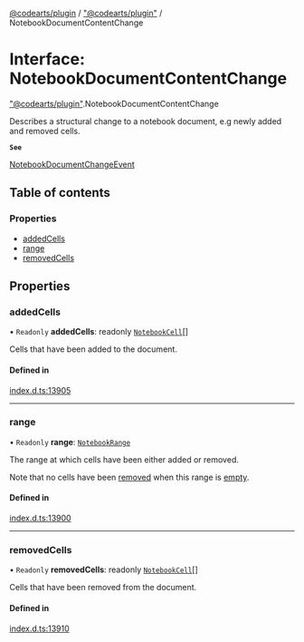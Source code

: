 [@codearts/plugin](../README.md) / ["@codearts/plugin"](../modules/_codearts_plugin_.md) / NotebookDocumentContentChange

# Interface: NotebookDocumentContentChange

["@codearts/plugin"](../modules/_codearts_plugin_.md).NotebookDocumentContentChange

Describes a structural change to a notebook document, e.g newly added and removed cells.

**`See`**

[NotebookDocumentChangeEvent](codearts_plugin_.NotebookDocumentChangeEvent.md)

## Table of contents

### Properties

- [addedCells](codearts_plugin_.NotebookDocumentContentChange.md#addedcells)
- [range](codearts_plugin_.NotebookDocumentContentChange.md#range)
- [removedCells](codearts_plugin_.NotebookDocumentContentChange.md#removedcells)

## Properties

### addedCells

• `Readonly` **addedCells**: readonly [`NotebookCell`](codearts_plugin_.NotebookCell.md)[]

Cells that have been added to the document.

#### Defined in

[index.d.ts:13905](https://github.com/shuyaqian/cloudide-plugin-api/blob/5b69219/index.d.ts#L13905)

___

### range

• `Readonly` **range**: [`NotebookRange`](../classes/codearts_plugin_.NotebookRange.md)

The range at which cells have been either added or removed.

Note that no cells have been [removed](codearts_plugin_.NotebookDocumentContentChange.md#removedcells)
when this range is [empty](../classes/codearts_plugin_.NotebookRange.md#isempty).

#### Defined in

[index.d.ts:13900](https://github.com/shuyaqian/cloudide-plugin-api/blob/5b69219/index.d.ts#L13900)

___

### removedCells

• `Readonly` **removedCells**: readonly [`NotebookCell`](codearts_plugin_.NotebookCell.md)[]

Cells that have been removed from the document.

#### Defined in

[index.d.ts:13910](https://github.com/shuyaqian/cloudide-plugin-api/blob/5b69219/index.d.ts#L13910)
